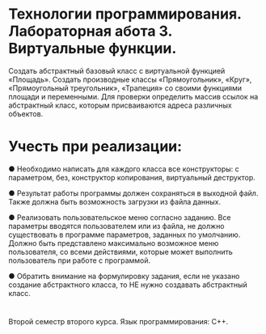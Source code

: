 # Технологии программирования. Лабораторная абота 3. Виртуальные функции.

Создать абстрактный базовый класс с виртуальной функцией «Площадь». Создать производные классы «Прямоугольник», «Круг», «Прямоугольный треугольник», «Трапеция» со своими функциями площади и переменными. Для проверки определить массив ссылок на абстрактный класс, которым присваиваются адреса различных объектов.

# Учесть при реализации:

● Необходимо написать для каждого класса все конструкторы: с параметром, без, конструктор копирования, виртуальный деструктор.

● Результат работы программы должен сохраняться в выходной файл. Также должна быть возможность загрузки из файла данных.

● Реализовать пользовательское меню согласно заданию. Все параметры вводятся пользователем или из файла, не должно существовать в программе параметров, заданных по умолчанию. Должно быть представлено максимально возможное меню пользователя, со всеми действиями, которые может выполнить пользователь при работе с программой.

● Обратить внимание на формулировку задания, если не указано создание абстрактного класса, то НЕ нужно создавать абстрактный класс.
# 
Второй семестр второго курса. Язык программирования: С++.
